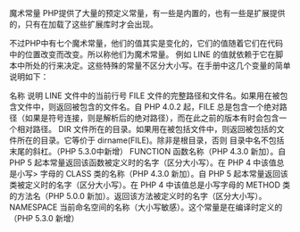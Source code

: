 魔术常量
PHP提供了大量的预定义常量，有一些是内置的，也有一些是扩展提供的，只有在加载了这些扩展库时才会出现。

不过PHP中有七个魔术常量，他们的值其实是变化的，它们的值随着它们在代码中的位置改变而改变。所以称他们为魔术常量。
例如 LINE 的值就依赖于它在脚本中所处的行来决定。这些特殊的常量不区分大小写。在手册中这几个变量的简单说明如下：

名称	说明
LINE	文件中的当前行号
FILE	文件的完整路径和文件名。如果用在被包含文件中，则返回被包含的文件名。自 PHP 4.0.2 起，FILE 总是包含一个绝对路径（如果是符号连接，则是解析后的绝对路径），而在此之前的版本有时会包含一个相对路径。
DIR	文件所在的目录。如果用在被包括文件中，则返回被包括的文件所在的目录。它等价于 dirname(FILE)。除非是根目录，否则 目录中名不包括末尾的斜杠。（PHP 5.3.0中新增）
FUNCTION	函数名称（PHP 4.3.0 新加）。自 PHP 5 起本常量返回该函数被定义时的名字（区分大小写）。在 PHP 4 中该值总是小写> 字母的
CLASS	类的名称（PHP 4.3.0 新加）。自 PHP 5 起本常量返回该类被定义时的名字（区分大小写）。在 PHP 4 中该值总是小写字母的
METHOD	类的方法名（PHP 5.0.0 新加）。返回该方法被定义时的名字（区分大小写）。
NAMESPACE	当前命名空间的名称（大小写敏感）。这个常量是在编译时定义的（PHP 5.3.0 新增）
